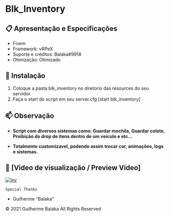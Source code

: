 # Blk_Inventory

## 📋 Apresentação e Especificações
- Fivem
- Framework: vRPeX
- Suporte e créditos: Balaka#9918
- Otimização: Otimizado

## 🔧 Instalação
1. Coloque a pasta blk_inventory no diretorio das resources do seu servidor.
2. Faça o start do script em seu server.cfg [start blk_inventory]

## 📫 Observação 

- **Script com diversos sistemas como: Guardar mochila, Guardar colete, Proibição do drop de itens dentro de um veículo e etc...**

- **Totalmente customizavel, podendo assim trocar cor, animações, logs e sistemas.**

## 🔎 [Video de visualização / Preview Video]

[![Inv](http://img.youtube.com/vi/OSLJkGCafEo/0.jpg)](http://www.youtube.com/watch?v=OSLJkGCafEo "Balaka")

```Special Thanks```
- Guilherme "Balaka"

© 2021 Guilherme Balaka All Rights Reserved
